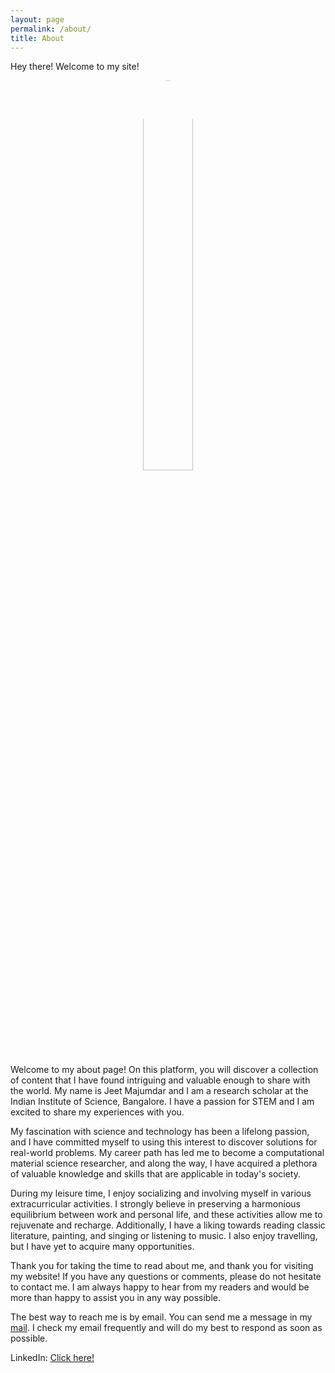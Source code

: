 ```yaml
---
layout: page
permalink: /about/
title: About
---
```

<p class="message">
  Hey there! Welcome to my site!
</p>

<center>
<img src="{{site.baseurl}}/assets/img/jeet.jpg" style="border-radius: 50%; width: 40%"/>
</center>

Welcome to my about page! On this platform, you will discover a collection of content that I have found intriguing and valuable enough to share with the world. My name is Jeet Majumdar and I am a research scholar at the Indian Institute of Science, Bangalore. I have a passion for STEM and I am excited to share my experiences with you.

My fascination with science and technology has been a lifelong passion, and I have committed myself to using this interest to discover solutions for real-world problems. My career path has led me to become a computational material science researcher, and along the way, I have acquired a plethora of valuable knowledge and skills that are applicable in today's society.

During my leisure time, I enjoy socializing and involving myself in various extracurricular activities. I strongly believe in preserving a harmonious equilibrium between work and personal life, and these activities allow me to rejuvenate and recharge. Additionally, I have a liking towards reading classic literature, painting, and singing or listening to music. I also enjoy travelling, but I have yet to acquire many opportunities.

Thank you for taking the time to read about me, and thank you for visiting my website! If you have any questions or comments, please do not hesitate to contact me. I am always happy to hear from my readers and would be more than happy to assist you in any way possible.

The best way to reach me is by email. You can send me a message in my [mail](mailto:mail2majumdar@gmail). I check my email frequently and will do my best to respond as soon as possible.

LinkedIn: [Click here!](https://www.linkedin.com/in/jeet-majumdar-india/)

<div style="width: 40%">
<script type="text/javascript" id="clstr_globe" src="//clustrmaps.com/globe.js?d=be6lUqEvkPQRGBKAyi8OsFA4yguYBrkSuTuxoUaWkUQ"></script>
</div>